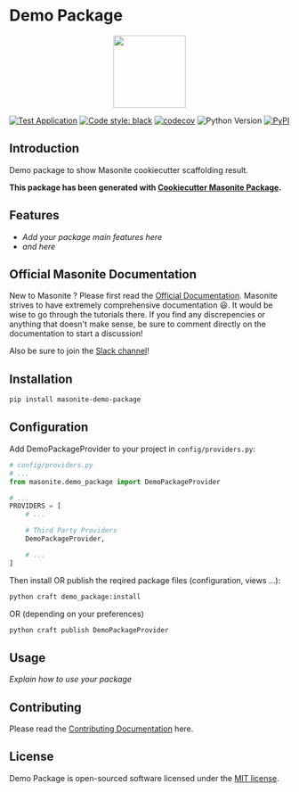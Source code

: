 # Demo Package

<p align="center">
<img src="https://i.imgur.com/rEXcoMn.png" width="130px">
</p>

<p align="center">

[![Test Application](https://github.com/girardinsamuel/masonite-demo-package/workflows/Test%20Application/badge.svg?branch=master)](https://github.com/girardinsamuel/masonite-demo-package/actions)
[![Code style: black](https://img.shields.io/badge/code%20style-black-000000.svg)](https://github.com/psf/black)
[![codecov](https://codecov.io/gh/girardinsamuel/masonite-demo-package/branch/master/graph/badge.svg)](https://codecov.io/gh/girardinsamuel/masonite-demo-package/)
<img src="https://img.shields.io/badge/python-3.6+-blue.svg" alt="Python Version">
<a href="https://pypi.org/project/masonite-demo-package/"><img alt="PyPI" src="https://img.shields.io/pypi/v/masonite-demo-package"></a>

</p>

## Introduction

Demo package to show Masonite cookiecutter scaffolding result.

**This package has been generated with [Cookiecutter Masonite Package](https://github.com/girardinsamuel/cookiecutter-masonite-package).**

## Features

- _Add your package main features here_
- _and here_

## Official Masonite Documentation

New to Masonite ? Please first read the [Official Documentation](https://docs.masoniteproject.com/).
Masonite strives to have extremely comprehensive documentation 😃. It would be wise to go through the tutorials there.
If you find any discrepencies or anything that doesn't make sense, be sure to comment directly on the documentation to start a discussion!

Also be sure to join the [Slack channel](http://slack.masoniteproject.com/)!

## Installation

```bash
pip install masonite-demo-package
```

## Configuration

Add DemoPackageProvider to your project in `config/providers.py`:

```python
# config/providers.py
# ...
from masonite.demo_package import DemoPackageProvider

# ...
PROVIDERS = [
    # ...

    # Third Party Providers
    DemoPackageProvider,

    # ...
]
```

Then install OR publish the reqired package files (configuration, views ...):

```bash
python craft demo_package:install
```

OR (depending on your preferences)

```bash
python craft publish DemoPackageProvider
```

## Usage

_Explain how to use your package_

## Contributing

Please read the [Contributing Documentation](CONTRIBUTING.md) here.

## License

Demo Package is open-sourced software licensed under the [MIT license](LICENSE).
